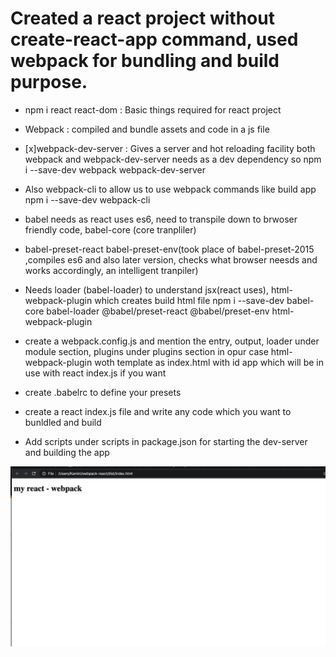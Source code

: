 # Created a react project without create-react-app command, used webpack for bundling and build purpose.

- npm i react react-dom : Basic things required for react project

- Webpack : compiled and bundle assets and code in a js file

- [x]webpack-dev-server : Gives a server and hot reloading facility both webpack and webpack-dev-server needs as a dev dependency so
npm i --save-dev webpack webpack-dev-server

- Also webpack-cli to allow us to use webpack commands like build app 
npm i --save-dev webpack-cli

- babel needs as react uses es6, need to transpile down to brwoser friendly code, babel-core (core tranpliler)

- babel-preset-react babel-preset-env(took place of babel-preset-2015 ,compiles es6 and also later version, checks what browser neesds and works accordingly, an intelligent tranpiler)

- Needs loader (babel-loader) to understand jsx(react uses), html-webpack-plugin which creates build html file
npm i --save-dev babel-core babel-loader @babel/preset-react @babel/preset-env html-webpack-plugin

- create a webpack.config.js and mention the entry, output, loader under module section, plugins under plugins section in opur case html-webpack-plugin woth template as index.html with id app which will be in use with react index.js if you want

- create .babelrc to define your presets

- create a react index.js file and write any code which you want to bunldled and build

- Add scripts under scripts in package.json for starting the dev-server and building the app

![](https://github.com/kaminippp/WEBPACK-REACT-APP/blob/master/Screenshot.png)
